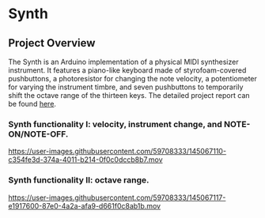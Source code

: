 # Synth

## Project Overview
The Synth is an Arduino implementation of a physical MIDI synthesizer instrument. It features a piano-like keyboard made of styrofoam-covered pushbuttons, a photoresistor for changing the note velocity, a potentiometer for varying the instrument timbre, and seven pushbuttons to temporarily shift the octave range of the thirteen keys. The detailed project report can be found [here](https://github.com/zhannaklimanova/Synth/wiki).

### Synth functionality I: velocity, instrument change, and NOTE-ON/NOTE-OFF.

https://user-images.githubusercontent.com/59708333/145067110-c354fe3d-374a-4011-b214-0f0c0dccb8b7.mov

### Synth functionality II: octave range.  

https://user-images.githubusercontent.com/59708333/145067117-e1917600-87e0-4a2a-afa9-d661f0c8ab1b.mov

